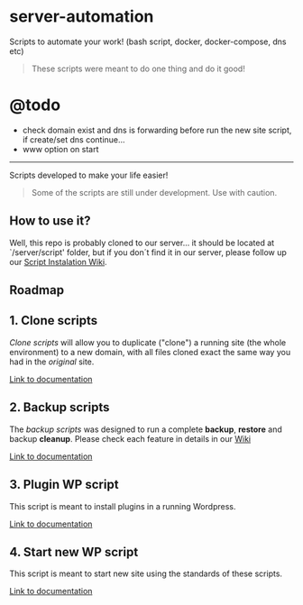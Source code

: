 # server-automation
Scripts to automate your work! (bash script, docker, docker-compose, dns etc)

> These scripts were meant to do one thing and do it good!

# @todo

- check domain exist and dns is forwarding before run the new site script, if create/set dns continue...
- www option on start

----


Scripts developed to make your life easier!

> Some of the scripts are still under development. Use with caution.

## How to use it?

Well, this repo is probably cloned to our server... it should be located at `/server/script' folder, but if you don´t find it in our server, please follow up our [Script Instalation Wiki](../wikis/Initial-Setup).

## Roadmap

## 1. Clone scripts

_Clone scripts_ will allow you to duplicate ("clone") a running site (the whole environment) to a new domain, with all files cloned exact the same way you had in the _original_ site.

[Link to documentation](./clone/README.md)

## 2. Backup scripts

The _backup scripts_ was designed to run a complete **backup**, **restore** and backup **cleanup**. Please check each feature in details in our [Wiki](../wikis/scripts/backup)

[Link to documentation](./backup/README.md)

## 3. Plugin WP script

This script is meant to install plugins in a running Wordpress.

[Link to documentation](./plugin-install-wp/README.md)

## 4. Start new WP script

This script is meant to start new site using the standards of these scripts.

[Link to documentation](./start-new-wp-site/README.md)
